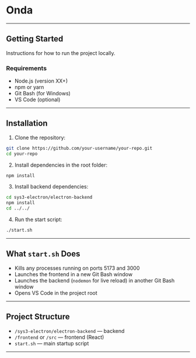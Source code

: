 # Onda


---

## Getting Started

Instructions for how to run the project locally.

### Requirements

- Node.js (version XX+)
- npm or yarn
- Git Bash (for Windows)
- VS Code (optional)

---

## Installation

1. Clone the repository:
```bash
git clone https://github.com/your-username/your-repo.git
cd your-repo
```

2. Install dependencies in the root folder:
```bash
npm install
```

3. Install backend dependencies:
```bash
cd sys3-electron/electron-backend
npm install
cd ../../
```

4. Run the start script:
```bash
./start.sh
```

---

## What `start.sh` Does

- Kills any processes running on ports 5173 and 3000  
- Launches the frontend in a new Git Bash window  
- Launches the backend (`nodemon` for live reload) in another Git Bash window  
- Opens VS Code in the project root

---

## Project Structure

- `/sys3-electron/electron-backend` — backend  
- `/frontend` or `/src` — frontend (React)  
- `start.sh` — main startup script

---

